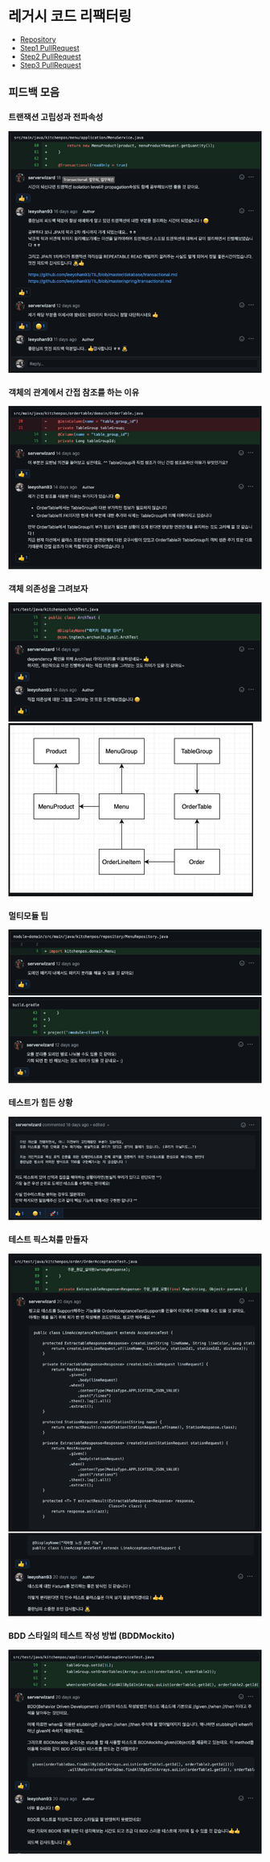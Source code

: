 # 레거시 코드 리팩터링 

- [Repository](https://github.com/leeyohan93/jwp-refactoring)
- [Step1 PullRequest](https://github.com/next-step/jwp-refactoring/pull/19)
- [Step2 PullRequest](https://github.com/next-step/jwp-refactoring/pull/31)
- [Step3 PullRequest](https://github.com/next-step/jwp-refactoring/pull/38)

## 피드백 모음

### 트랜잭션 고립성과 전파속성
![](./image/jwp-refactoring/트랜잭션_고립성과_전파속성.png)

### 객체의 관계에서 간접 참조를 하는 이유
![](./image/jwp-refactoring/객체_간접참조의_이유.png)

### 객체 의존성을 그려보자
![](./image/jwp-refactoring/의존성_그림그리기1.png)
![](./image/jwp-refactoring/의존성_그림그리기2.png)

### 멀티모듈 팁
![](./image/jwp-refactoring/멀티모듈_패키지내부의_분리.png)
![](./image/jwp-refactoring/멀티모듈_도메인별_분리.png)

### 테스트가 힘든 상황
![](./image/jwp-refactoring/테스트가_힘든상황.png)

### 테스트 픽스쳐를 만들자
![](./image/jwp-refactoring/테스트픽스쳐1.png)
![](./image/jwp-refactoring/테스트픽스쳐2.png)

### BDD 스타일의 테스트 작성 방법 (BDDMockito)
![](./image/jwp-refactoring/BDD_Mock.png) 
